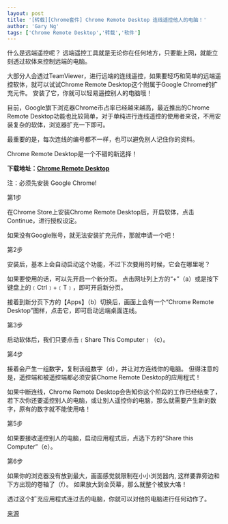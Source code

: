 ```yaml
---
layout: post
title: '[转载][Chrome套件] Chrome Remote Desktop 连线遥控他人的电脑！'
author: 'Gary Ng'
tags: ['Chrome Remote Desktop','转载','软件']
---
```


  


什么是远端遥控呢？ 远端遥控工具就是无论你在任何地方，只要能上网，就能立刻透过软体来控制远端的电脑。

大部分人会透过TeamViewer，进行远端的连线遥控，如果要轻巧和简单的远端遥控软体，就可以试试Chrome Remote Desktop这个附属于Google Chrome的扩充元件。 安装了它，你就可以轻易遥控别人的电脑哦！

目前，Google旗下浏览器Chrome市占率已经越来越高，最近推出的Chrome Remote Desktop功能也比较简单，对于单纯进行连线遥控的使用者来说，不用安装复杂的软体，浏览器扩充一下即可。

最重要的是，每次连线的编号都不一样，也可以避免别人记住你的资料。

Chrome Remote Desktop是一个不错的新选择！

**下载地址：[Chrome Remote Desktop](https://chrome.google.com/webstore/detail/gbchcmhmhahfdphkhkmpfmihenigjmpp?hl=zh-CN)**

注：必须先安装 Google Chrome!

第1步

在Chrome Store上安装Chrome Remote Desktop后，开启软体，点击Continue，进行授权设定。

如果没有Google账号，就无法安装扩充元件，那就申请一个吧！

第2步

安装后，基本上会自动启动这个功能，不过下次要用的时候，它会在哪里呢？

如果要使用的话，可以先开启一个新分页。 点击网址列上方的“+”（a）或是按下键盘上的﹝Ctrl﹞+﹝T﹞，即可开启新分页。

接着到新分页下方的【Apps】（​​b）切换后，画面上会有一个“Chrome Remote Desktop”图样，点击它，即可启动远端桌面连线。

第3步

启动软体后，我们只要点击﹝Share This Computer﹞（c）。

第4步

接着会产生一组数字，复制该组数字（d），并让对方连线你的电脑。 但得注意的是，遥控端和被遥控端都必须安装Chome Remote Desktop的应用程式！

如果中断连线，Chrome Remote Desktop会告知你这个阶段的工作已经结束了，若下次你还要遥控别人的电脑，或让别人遥控你的电脑，那么就需要产生新的数字，原有的数字就不能使用咯！

第5步

如果要接收遥控别人的电脑，启动应用程式后，点选下方的“Share this Computer”（e）。

第6步

如果你的浏览器没有放到最大，画面感觉就限制在小小浏览器内, 这样要靠旁边和下方出现的卷轴了（f）。 如果放大到全荧幕，那么就整个被放大咯！

透过这个扩充应用程式连过去的电脑，你就可以对他的电脑进行任何动作了。

  


[来源](http://www.chinapress.com.my/node/276179)

  

